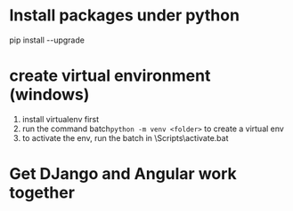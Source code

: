 # Install packages under python
pip install <package name> --upgrade

# create virtual environment (windows)
1. install virtualenv first
2. run the command batch```python -m venv <folder>``` to create a virtual env
3. to activate the env, run the batch in <folder>\Scripts\activate.bat

# Get DJango and Angular work together
